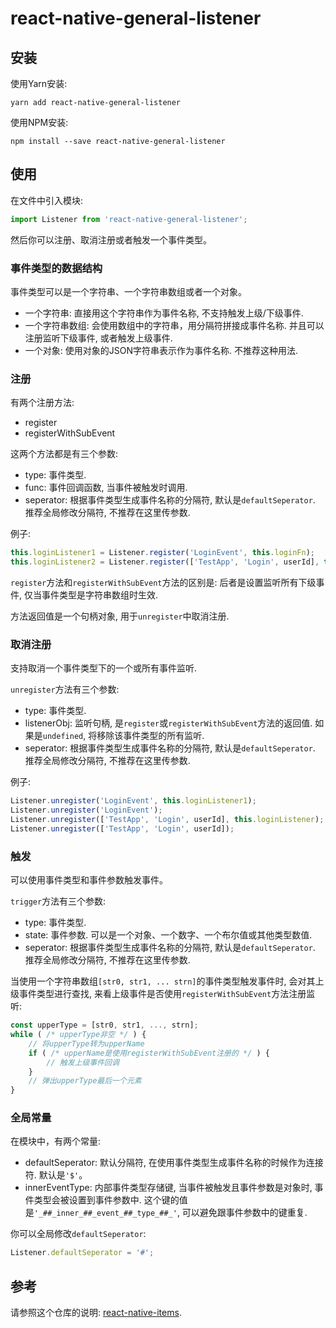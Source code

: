 # react-native-general-listener

## 安装

使用Yarn安装:

```shell
yarn add react-native-general-listener
```

使用NPM安装:

```shell
npm install --save react-native-general-listener
```

## 使用

在文件中引入模块:

```javascript
import Listener from 'react-native-general-listener';
```

然后你可以注册、取消注册或者触发一个事件类型。

### 事件类型的数据结构

事件类型可以是一个字符串、一个字符串数组或者一个对象。

* 一个字符串: 直接用这个字符串作为事件名称, 不支持触发上级/下级事件.
* 一个字符串数组: 会使用数组中的字符串，用分隔符拼接成事件名称. 并且可以注册监听下级事件, 或者触发上级事件.
* 一个对象: 使用对象的JSON字符串表示作为事件名称. 不推荐这种用法.

### 注册

有两个注册方法:

* register
* registerWithSubEvent

这两个方法都是有三个参数:

* type: 事件类型.
* func: 事件回调函数, 当事件被触发时调用.
* seperator: 根据事件类型生成事件名称的分隔符, 默认是`defaultSeperator`. 推荐全局修改分隔符, 不推荐在这里传参数.

例子:

```javascript
this.loginListener1 = Listener.register('LoginEvent', this.loginFn);
this.loginListener2 = Listener.register(['TestApp', 'Login', userId], this.loginFn);
```

`register`方法和`registerWithSubEvent`方法的区别是: 后者是设置监听所有下级事件, 仅当事件类型是字符串数组时生效.

方法返回值是一个句柄对象, 用于`unregister`中取消注册.

### 取消注册

支持取消一个事件类型下的一个或所有事件监听.

`unregister`方法有三个参数:

* type: 事件类型.
* listenerObj: 监听句柄, 是`register`或`registerWithSubEvent`方法的返回值. 如果是`undefined`, 将移除该事件类型的所有监听.
* seperator: 根据事件类型生成事件名称的分隔符, 默认是`defaultSeperator`. 推荐全局修改分隔符, 不推荐在这里传参数.

例子:

```javascript
Listener.unregister('LoginEvent', this.loginListener1);
Listener.unregister('LoginEvent');
Listener.unregister(['TestApp', 'Login', userId], this.loginListener);
Listener.unregister(['TestApp', 'Login', userId]);
```

### 触发

可以使用事件类型和事件参数触发事件。

`trigger`方法有三个参数:

* type: 事件类型.
* state: 事件参数. 可以是一个对象、一个数字、一个布尔值或其他类型数值.
* seperator: 根据事件类型生成事件名称的分隔符, 默认是`defaultSeperator`. 推荐全局修改分隔符, 不推荐在这里传参数.

当使用一个字符串数组`[str0, str1, ... strn]`的事件类型触发事件时, 会对其上级事件类型进行查找, 来看上级事件是否使用`registerWithSubEvent`方法注册监听:

```javascript
const upperType = [str0, str1, ..., strn];
while ( /* upperType非空 */ ) {
    // 将upperType转为upperName
    if ( /* upperName是使用registerWithSubEvent注册的 */ ) {
        // 触发上级事件回调
    }
    // 弹出upperType最后一个元素
}
```

### 全局常量

在模块中，有两个常量:

* defaultSeperator: 默认分隔符, 在使用事件类型生成事件名称的时候作为连接符. 默认是`'$'`。
* innerEventType: 内部事件类型存储键, 当事件被触发且事件参数是对象时, 事件类型会被设置到事件参数中. 这个键的值是`'_##_inner_##_event_##_type_##_'`, 可以避免跟事件参数中的键重复.

你可以全局修改`defaultSeperator`:

```javascript
Listener.defaultSeperator = '#';
```

## 参考

请参照这个仓库的说明: [react-native-items](https://github.com/gaoxiaosong/react-native-items/blob/master/README-zh_CN.md).
